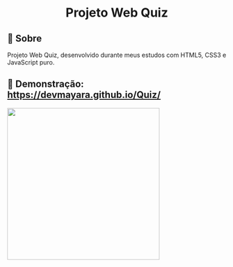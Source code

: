
<h1 align="center">Projeto Web Quiz</h1>



## 📖 Sobre

Projeto Web Quiz, desenvolvido durante meus estudos com HTML5, CSS3 e JavaScript puro.


## 📖 Demonstração: https://devmayara.github.io/Quiz/

<div>
  <img height="350" src="" style="max-width:200%;"/>
</div>
